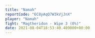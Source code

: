 ```yaml
---
title: "Namah"
reportCode: "6C8yAqQ7W3kVjJnX"
player: "Namah"
fight: "Magtheridon - Wipe 3 (0%)"
date: 2021-08-04T18:53:40.409000+00:00
---
```

